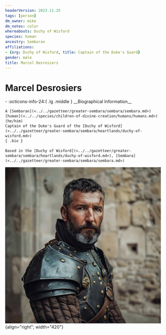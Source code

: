 ```yaml
---
headerVersion: 2023.11.25
tags: [person]
dm_owner: mike
dm_notes: color
whereabouts: Duchy of Wisford
species: human
ancestry: Sembaran
affiliations:
- {org: Duchy of Wisford, title: Captain of the Duke's Guard}
gender: male
title: Marcel Desrosiers
---
```

# Marcel Desrosiers
<div class="grid cards ext-narrow-margin ext-one-column" markdown>
- :octicons-info-24:{ .lg .middle } __Biographical Information__

    A [Sembaran](<../../gazetteer/greater-sembara/sembara/sembara.md>) [human](<../../species/children-of-divine-creation/humans/humans.md>) (he/him)  
    Captain of the Duke's Guard of the [Duchy of Wisford](<../../gazetteer/greater-sembara/sembara/heartlands/duchy-of-wisford.md>)  
    { .bio }

    Based in the [Duchy of Wisford](<../../gazetteer/greater-sembara/sembara/heartlands/duchy-of-wisford.md>), [Sembara](<../../gazetteer/greater-sembara/sembara/sembara.md>)
</div>


![Marcel Desrosiers](../../assets/marcel-desrosiers.jpg){align="right"; width="420"}
